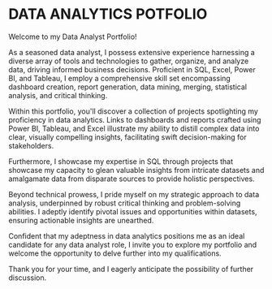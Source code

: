 # DATA ANALYTICS POTFOLIO

Welcome to my Data Analyst Portfolio!

As a seasoned data analyst, I possess extensive experience harnessing a diverse array of tools and technologies to gather, organize, and analyze data, driving informed business decisions. Proficient in  SQL, Excel, Power BI, and Tableau, I employ a comprehensive skill set encompassing dashboard creation, report generation, data mining, merging, statistical analysis, and critical thinking.

Within this portfolio, you'll discover a collection of projects spotlighting my proficiency in data analytics. Links to dashboards and reports crafted using Power BI, Tableau, and Excel illustrate my ability to distill complex data into clear, visually compelling insights, facilitating swift decision-making for stakeholders.

Furthermore, I showcase my expertise in  SQL through projects that showcase my capacity to glean valuable insights from intricate datasets and amalgamate data from disparate sources to provide holistic perspectives.

Beyond technical prowess, I pride myself on my strategic approach to data analysis, underpinned by robust critical thinking and problem-solving abilities. I adeptly identify pivotal issues and opportunities within datasets, ensuring actionable insights are unearthed.

Confident that my adeptness in data analytics positions me as an ideal candidate for any data analyst role, I invite you to explore my portfolio and welcome the opportunity to delve further into my qualifications.

Thank you for your time, and I eagerly anticipate the possibility of further discussion.






